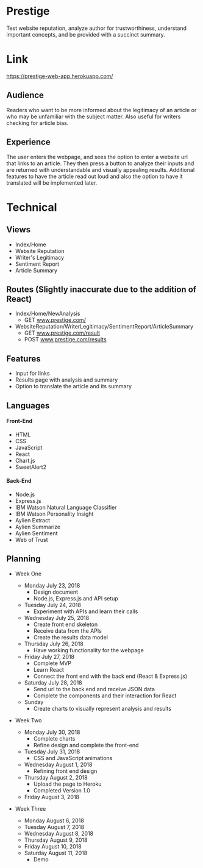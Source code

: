 # Prestige
Test website reputation, analyze author for trustworthiness, understand important concepts, and be provided with a succinct summary.

# Link
https://prestige-web-app.herokuapp.com/

## Audience
Readers who want to be more informed about the legitimacy of an article or who may be unfamiliar with the subject matter. Also useful for writers checking for article bias.

## Experience
The user enters the webpage, and sees the option to enter a website url that links to an article. They then press a button to analyze their inputs and are returned with understandable and visually appealing results. Additional features to have the article read out loud and also the option to have it translated will be implemented later.

# Technical
## Views
- Index/Home
- Website Reputation
- Writer's Legitimacy
- Sentiment Report
- Article Summary

## Routes (Slightly inaccurate due to the addition of React)
- Index/Home/NewAnalysis
  - GET <span></span>www.prestige.com/
- WebsiteReputation/WriterLegitimacy/SentimentReport/ArticleSummary
  - GET <span></span>www.prestige.com/result
  - POST <span></span>www.prestige.com/results

## Features
- Input for links
- Results page with analysis and summary
- Option to translate the article and its summary

## Languages
#### Front-End
* HTML
* CSS
* JavaScript
* React
* Chart.js
* SweetAlert2
#### Back-End
* Node.js
* Express.js
* IBM Watson Natural Language Classifier
* IBM Watson Personality Insight
* Aylien Extract
* Aylien Summarize
* Aylien Sentiment
* Web of Trust

## Planning
- Week One
  - Monday July 23, 2018
    - Design document
    - Node.js, Express.js and API setup
  - Tuesday July 24, 2018
    - Experiment with APIs and learn their calls
  - Wednesday July 25, 2018
    - Create front end skeleton
    - Receive data from the APIs
    - Create the results data model
  - Thursday July 26, 2018
    - Have working functionality for the webpage
  - Friday July 27, 2018
    - Complete MVP
    - Learn React
    - Connect the front end with the back end (React & Express.js)
  - Saturday July 28, 2018
    - Send url to the back end and receive JSON data
    - Complete the components and their interaction for React
  - Sunday
    - Create charts to visually represent analysis and results
- Week Two
  - Monday July 30, 2018
    - Complete charts
    - Refine design and complete the front-end
  - Tuesday July 31, 2018
    - CSS and JavaScript animations
  - Wednesday August 1, 2018
    - Refining front end design
  - Thursday August 2, 2018
    - Upload the page to Heroku
    - Completed Version 1.0
  - Friday August 3, 2018

- Week Three
  - Monday August 6, 2018
  - Tuesday August 7, 2018
  - Wednesday August 8, 2018
  - Thursday August 9, 2018
  - Friday August 10, 2018
  - Saturday August 11, 2018
    - Demo
